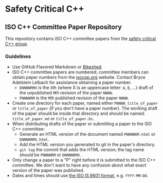 # Safety Critical C++
## ISO C++ Committee Paper Repository

This repository contains ISO C++ committee papers from the [safety critical C++ group](https://groups.google.com/d/forum/safety-critical-cpp).

### Guidelines

- Use GitHub Flavored Markdown or [Bikeshed](https://github.com/tabatkins/bikeshed).
- ISO C++ committee papers are numbered; committee members can obtain paper numbers from the [isocpp.org](https://isocpp.org) website. Contact Bryce Adelstein Lelbach for assistance obtaining a paper number.
  - `DNNNNRMX` is the `X`th (where X is an uppercase letter: `A`, `B`, ...) draft of the unpublished `M`th revision of the paper `NNNN`.
  - `PNNNNRM` is the `M`th published revision of the paper `NNNN`.
- Create one directory for each paper, named either `PNNNN_title_of_paper` or `title_of_paper` (if you don't have a paper number). The working draft of the paper should be inside that directory and should be named: `title_of_paper.md` or `title_of_paper.bs`.
- When distributing drafts of the paper or submitting a paper to the ISO C++ committee:
  - Generate an HTML version of the document named `PNNNNRM.html` or `DNNNNRMX.html`.
  - Add the HTML version you generated to git in the paper's directory.
  - `git tag` the commit that adds the HTML version; the tag name should be `PNNNNRM` or `DNNNNRMX`.
- Only change a paper to a "P" right before it is submitted to the ISO C++ committee. We don't want to have any confusion about what exact version of the paper was published.
- Dates and times should use [the ISO IS 8601 format](https://en.wikipedia.org/wiki/ISO_8601), e.g. `YYYY-MM-DD`.
